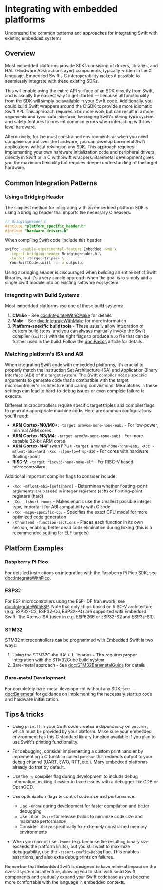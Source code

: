 # Integrating with embedded platforms

Understand the common patterns and approaches for integrating Swift with existing embedded systems

## Overview

Most embedded platforms provide SDKs consisting of drivers, libraries, and HAL (Hardware Abstraction Layer) components, typically written in the C language. Embedded Swift's C interoperability makes it possible to seamlessly integrate with these existing SDKs.

This will enable using the entire API surface of an SDK directly from Swift, and is usually the easiest way to get started — because all functionality from the SDK will simply be available in your Swift code. Additionally, you could build Swift wrappers around the C SDK to provide a more idiomatic Swift API. This approach requires a bit more work but can result in a more ergonomic and type-safe interface, leveraging Swift's strong type system and safety features to prevent common errors when interacting with low-level hardware.

Alternatively, for the most constrained environments or when you need complete control over the hardware, you can develop baremetal Swift applications without relying on any SDK. This approach requires implementing your own hardware initialization code and peripheral drivers directly in Swift or in C with Swift wrappers. Baremetal development gives you the maximum flexibility but requires deeper understanding of the target hardware.

## Common Integration Patterns

### Using a Bridging Header

The simplest method for integrating with an embedded platform SDK is using a bridging header that imports the necessary C headers:

```c
// BridgingHeader.h
#include "platform_specific_header.h"
#include "hardware_drivers.h"
```

When compiling Swift code, include this header:

```bash
swiftc -enable-experimental-feature Embedded -wmo \
  -import-bridging-header BridgingHeader.h \
  -target <target-triple> \
  YourSwiftCode.swift -c -o output.o
```

Using a bridging header is discouraged when building an entire set of Swift libraries, but it's a very simple approach when the goal is to simply add a single Swift module into an existing software ecosystem.

### Integrating with Build Systems

Most embedded platforms use one of these build systems:

1. **CMake** - See <doc:IntegrateWithCMake> for details
2. **Make** - See <doc:IntegrateWithMake> for more information
3. **Platform-specific build tools** - These usually allow integration of custom build steps, and you can always manually invoke the Swift compiler (`swiftc`) with the right flags to produce a .o file that can be further used in the build. Follow the <doc:Basics> article for details.

### Matching platform's ISA and ABI

When integrating Swift code with embedded platforms, it's crucial to properly match the Instruction Set Architecture (ISA) and Application Binary Interface (ABI) of the target system. The Swift compiler needs specific arguments to generate code that's compatible with the target microcontroller's architecture and calling conventions. Mismatches in these settings can lead to hard-to-debug issues or even complete failure to execute.

Different microcontrollers require specific target triples and compiler flags to generate appropriate machine code. Here are common configurations you'll need:

- **ARM Cortex-M0/M0+**: `-target armv6m-none-none-eabi` - For low-power, minimal ARM cores
- **ARM Cortex-M3/M4**: `-target armv7m-none-none-eabi` - For more capable 32-bit ARM cores
- **ARM Cortex-M4F** (with FPU): `-target armv7em-none-none-eabi -Xcc -mfloat-abi=hard -Xcc -mfpu=fpv4-sp-d16` - For cores with hardware floating-point
- **RISC-V**: `-target riscv32-none-none-elf` - For RISC-V based microcontrollers

Additional important compiler flags to consider include:
- `-Xcc -mfloat-abi=[soft|hard]` - Determines whether floating-point arguments are passed in integer registers (soft) or floating-point registers (hard)
- `-Xcc -fshort-enums` - Makes enums use the smallest possible integer type, important for ABI compatibility with C code
- `-Xcc -mcpu=specific-cpu` - Specifies the exact CPU model for more optimized code generation
- `-Xfrontend -function-sections` - Places each function in its own section, enabling better dead code elimination during linking (this is a recommended setting for ELF targets)

## Platform Examples

### Raspberry Pi Pico

For detailed instructions on integrating with the Raspberry Pi Pico SDK, see <doc:IntegrateWithPico>.

### ESP32

For ESP microcontrollers using the ESP-IDF framework, see <doc:IntegrateWithESP>. Note that only chips based on RISC-V architecture (e.g. ESP32-C3, ESP32-C6, ESP32-P4) are supported with Embedded Swift. The Xtensa ISA (used in e.g. ESP8266 or ESP32-S2 and ESP32-S3).

### STM32

STM32 microcontrollers can be programmed with Embedded Swift in two ways:

1. Using the STM32Cube HAL/LL libraries - This requires proper integration with the STM32Cube build system
2. Bare-metal approach - See <doc:STM32BaremetalGuide> for details

### Bare-metal Development

For completely bare-metal development without any SDK, see <doc:Baremetal> for guidance on implementing the necessary startup code and hardware initialization.

## Tips & tricks

- Using `print()` in your Swift code creates a dependency on `putchar`, which must be provided by your platform. Make sure your embedded environment has this C standard library function available if you plan to use Swift's printing functionality.

- For debugging, consider implementing a custom print handler by implementing a C function called `putchar` that redirects output to your debug channel (UART, SWO, RTT, etc.). Many embedded platforms already do that by default.

- Use the `-g` compiler flag during development to include debug information, making it easier to trace issues with a debugger like GDB or OpenOCD.

- Use optimization flags to control code size and performance:
  - Use `-Onone` during development for faster compilation and better debugging
  - Use `-O` or `-Osize` for release builds to minimize code size and maximize performance
  - Consider `-Osize` specifically for extremely constrained memory environments

- When you cannot use `-Onone` (e.g. because the resulting binary size exceeds the platform limits), but you still want to maximize debuggability, use the `-assert-config=Debug` flag. This enables assertions, and also extra debug prints on failures.

Remember that Embedded Swift is designed to have minimal impact on the overall system architecture, allowing you to start with small Swift components and gradually expand your Swift codebase as you become more comfortable with the language in embedded contexts.
